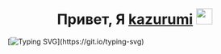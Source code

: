 <h1 align="center">Привет, Я <a href="https://kazurumi.ru/" target="_blank">kazurumi</a> 
<img src="https://github.com/blackcater/blackcater/raw/main/images/Hi.gif" height="32"/></h1>

[![Typing SVG](https://readme-typing-svg.herokuapp.com?color=%8b91ff&lines=Разработчик+Hexactyl;Владелец+нескольких+проектов;Пользователь+Linux;)](https://git.io/typing-svg)
